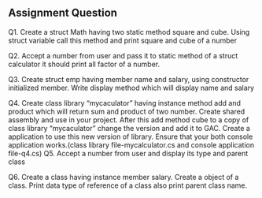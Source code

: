 ## Assignment Question

Q1. Create a struct Math having two static method square and cube. Using struct variable call this method and print square and cube of a number

Q2. Accept a number from user and pass it to static method of a struct calculator it should print all factor of a number.

Q3. Create struct emp having member name and salary, using constructor initialized member. Write display method which will display name and salary

Q4. Create class library “mycaculator” having instance method  add and product which will return sum and product of two number. Create shared assembly and use in your project. After  this add method cube  to a copy of class library “mycaculator” change the version and add it to GAC. Create a application to use this new version of library. Ensure that your both console application works.(class library file-mycalculator.cs and console application file-q4.cs)
Q5. Accept a number from user and display its type and parent class 

Q6. Create a class having instance member salary. Create a object of a class. Print data type of reference of a class also print parent class name.


